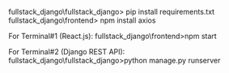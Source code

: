 fullstack_django\fullstack_django> pip install requirements.txt<br>
fullstack_django\frontend> npm install axios

For Terminal#1 (React.js):
fullstack_django\frontend>npm start

For Terminal#2 (Django REST API):
fullstack_django\fullstack_django>python manage.py runserver
